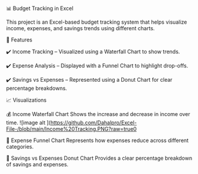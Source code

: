 📊 Budget Tracking in Excel

This project is an Excel-based budget tracking system that helps visualize income, expenses, and savings trends using different charts.

📌 Features

✔️ Income Tracking – Visualized using a Waterfall Chart to show trends.

✔️ Expense Analysis – Displayed with a Funnel Chart to highlight drop-offs.

✔️ Savings vs Expenses – Represented using a Donut Chart for clear percentage breakdowns.



📈 Visualizations

💰 Income Waterfall Chart
Shows the increase and decrease in income over time.
![image alt ](https://github.com/Dahalpro/Excel-File-/blob/main/Income%20Tracking.PNG?raw=true0


💸 Expense Funnel Chart
Represents how expenses reduce across different categories.

🏦 Savings vs Expenses Donut Chart
Provides a clear percentage breakdown of savings and expenses.


